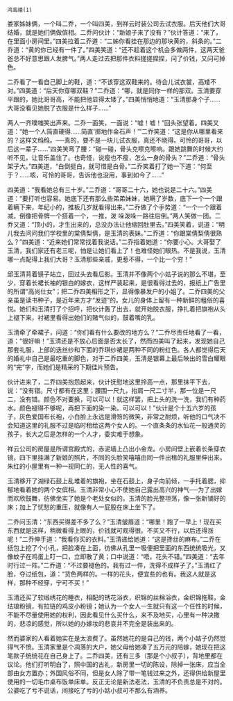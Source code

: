     鸿鸾禧(1) 

   娄家姊妹俩，一个叫二乔，一个叫四美，到祥云时装公司去试衣服。后天他们大哥结婚，就是她们俩做傧相。二乔问伙计：“新娘子来了没有？”伙计答道：“来了，在里面小房间里。”四美拉着二乔道：“二姊你看挂在那边的那块黄的，斜条的。”二乔道：“黄的你已经有一件了。”四美笑道：“还不趁着这个机会多做两件，这两天爸爸总不好意思跟人发脾气。”两人走过去把那件衣料搓搓捏捏，问了价钱，又问可掉色。

   二乔看了一看自己脚上的鞋，道：“不该穿这双鞋来的。待会儿试衣裳，高矮不对。”四美道：“后天你穿哪双鞋？”二乔道：“哪，就是同你一样的那双。玉清要穿平跟的，她比哥哥高，不能把他显得太矮了。”四美悄悄地道：“玉清那身个子……大哥没看见她脱了衣服是什么样子……”

   两人一齐噗嗤笑出声来。二乔一面笑，一面说：“嘘！嘘！”回头张望着。四美又道：“她一个人简直硬得……简直‘掷地作金石声！’”二乔笑道：“这是你从哪里看来的？这样文绉绉。──真的，要不是一块儿试衣服，真还不晓得。可怜的哥哥，以后这一辈子……”四美笑弯了腰：“碰一碰，骨头克嚓克嚓响。跟她跳舞的时候大约听不见，让音乐盖住了。也奇怪，说瘦也不瘦，怎么一身的骨头？”二乔道：“骨头架子大。”四美道，“白倒挺白，就可惜是白骨。”二乔笑着打了她一下道：“何至于？……咳，可怜的哥哥，告诉他也没用，事到如今了……”

   四美道：“我看她总有三十岁。”二乔道：“哥哥二十六，她也说是二十六。”四美道：“要打听也容易。她底下还有那么些弟弟妹妹，她瞒了岁数，底下一个一个跟着瞒下来，年纪小的，推板几岁就看得出来。”二乔做了个手势道：“一个一个跟着减，倒像把骨牌一个搭着一个，一推，泼 哚泼哚一路往后倒。”两人笑做一团。二乔又道：“顶小的，才生出来的，总没办法让他缩回肚里去。”四美笑着，说道：“明儿我去问问我们学校里的棠倩梨倩，是玉清的表妹。”二乔道：“你跟棠倩梨倩很熟么？”四美道：“近来她们常常找着我说话。”二乔指着她道：“你要小心。大哥娶了玉清，我们家还有老三呢，怕是让她们看上了！也难怪她们眼热。不是我说，玉清哪一点配得上我们大哥？玉清那些亲戚，更惹不得，一个比一个穷！”

   邱玉清背着镜子站立，回过头去看后影。玉清并不像两个小姑子说的那么不堪，至少，穿着长裙长袖的银白的嫁衣，这样严装起来，是很看得过去的，报纸上广告里的所谓“高尚仕女”；把二乔四美相形之下，显得像暴发户的小姐了。二乔四美的父亲虽是读书种子，是近年来方才“发迹”的。女儿的身体上留有一种新鲜的粗俗的喜悦。她们和玉清打了个招呼，把伙计轰了出去，就开始脱衣服，挣扎着把旗袍从头上褪下来，衬裙里看得出她们的赌气似的，鼓着嘴的乳。

   玉清牵了牵裙子，问道：“你们看有什么要改的地方么？”二乔尽责任地看了一看，道：“很好嘛！”玉清还是不放心后面是否太长了，然而四美叫了起来，发现她自己那套礼服，上部的迭丝纱和下面的乔琪纱裙是两种不同的粉红色。各人都觉得后天的婚礼中自己是最吃重的脚色，对于二乔四美，玉清是银幕上最后映出的雪白耀眼的“完”字，而她们是精采的下期佳片预告。

   伙计进来了，二乔四美抱怨起来，伙计抚慰地这里拎高一点，那里抹平下去，说：“没有错。尺寸都有在这里；腰围一尺九，抬肩一尺二寸半，那一位是一尺二，没有错。颜色不对要换，可以可以！就这样罢，把上头的洗一洗，我们有种药水。颜色褪得不够呢，再把下面的染一染。可以可以！”伙计是个十五六岁的孩子，灰色爱国布长袍，小白脸上永远是滑笏的微笑，非常之耐烦，听他的口气决不会知道这里的礼服不过是临时租给这两个女人的。一个直条条的水仙花一般通灵的孩子，长大之后是怎样的一个人才，委实难于想象。

   祥云公司的房屋是所谓宫殿式的，赤泥墙上凸出小金龙。小房间壁上嵌着长条穿衣镜，四下里挂满了新娘的照片，不同的头脸笑嘻嘻由同一件出租的礼服里伸出来。朱红的小屋里有一种一视同仁的，无人性的喜气。

   玉清移开了湖绿石鼓上乱堆着的旗袍，坐在石鼓上，身子向前倾，一手托着腮，抑郁地看着她的两个女傧相。玉清非常小心不使她自己露出高兴的神气──为了出嫁而欢欣鼓舞，彷佛坐实了她是个老处女似的。玉清的脸光整坦荡，像一张新铺好的床；加上了忧愁的重压，就像有人一屁股在床上坐下了。

   二乔问玉清：“东西买得差不多了么？”玉清皱眉道：“哪里！跑了一早上！现在买东西就是这样，稍微看得上眼的，价钱就可观得很。不买又不行，以后还得涨呢！”二乔伸手道：“我看你买的衣料。”玉清递给她道：“这是搀丝的麻布。”二乔在纸包上挖了个小孔，把脸凑在上面，彷佛从孔里一吸便把里面的东西统统吸光，又像蚊子在鸡蛋上叮一口，立即散了黄；口中说道：“唔。花头不错。”四美道：“去年时行过一阵。”二乔道：“不过要褪色的。我有过一件，洗得不成样子了。”玉清红了脸，夺过纸包，道：“货色两样的。一样的花头，便宜些的也有。我这人就是这样，那种不经穿，宁可不买！”

   玉清还买了软缎绣花的睡衣，相配的锈花浴衣，织锦的丝棉浴衣，金织锦拖鞋，金珐琅粉镜，有拉链的鸡皮小粉镜；她认为一个女人一生就只有这一个任性的时候，不能不尽量使用她的权利，因此看见什么买什么，来不及地买，心里有一种决撒的，悲凉的感觉，所以她的办嫁妆的悲哀并不完全是装出来的。

   然而婆家的人看着她实在是太浪费了。虽然她花的是自己的钱，两个小姑子仍然觉得气不愤。玉清家里是个凋落的大户，她父母给她凑了五万元的陪嫁，她现在把这笔款子统统花在自己身上了。二乔四美，还有三多（那是个小叔子），背地里都在议论。他们打听明白了，照中国的古礼，新房里一切的陈设，除掉一张床，应当全部由女方置办；外国风俗不同，但是女人除了带一笔钱过来之外，还得供给新屋里使用的一切毛巾桌布饭单床单。反正无论是新法老法，玉清的不负责总是不对的。公婆吃了亏不说话，间接吃了亏的小姑小叔可不那么有涵养。

